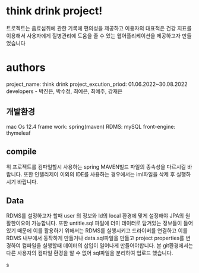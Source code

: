# think drink project!

트로젝트는 음료섭취에 관한 기록에 편의성을 제공하고 이용자의 대표적은 건강 지표를 이용해서 사용자에게 질병관리에 도움을 줄 수 있는 웹어플리케이션을 제공하고자 만들었습니다


# authors
project_name: think drink
project_excution_priod: 01.06.2022~30.08.2022
developers - 박진은, 박수정, 최예은, 최예주, 강재은

## 개발환경

mac Os 12.4
frame work: spring(maven)
RDMS: mySQL
front-engine: thymeleaf



## compile

위 프로젝트를 컴파일할시 사용하는 spring MAVEN빌드 파일의 종속성을 다르시길 바랍니다. 또한 인텔리제이 이외의 IDE를 사용하는 경우에서는 iml파일을 삭제 후 실행하시기 바랍니다.

## Data
RDMS를 설정하고자 할때  user 의 정보와 Id의 local 환경에 맞게 설정해야 JPA의 원활한이요이 가능합니다. 또한 untitle.sql 파일에 더미 데이터로 담겨있는 정보들이 들어있기 때문에 이를 활용하기 위해서는 RDMS를 실행시키고 드라이버를 연결하고 이를 RDMS 내부에서 동작하게 만들거나 data.sql파일을 만들고 project properties를 변경하여 컴파일을 실행할때  데이터의 삽입이 일어나게 만들어야합니다. 본 git환경에서는 다른 사용자의 컴파일 환경을 알 수 없어 sql파일을 분리하여 업로드 했습니다.





s
